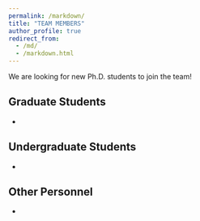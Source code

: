 ```yaml
---
permalink: /markdown/
title: "TEAM MEMBERS"
author_profile: true
redirect_from: 
  - /md/
  - /markdown.html
---
```


We are looking for new Ph.D. students to join the team!

## Graduate Students
- 

## Undergraduate Students
- 

## Other Personnel
- 
